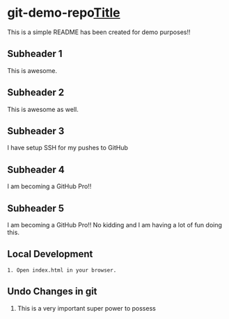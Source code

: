 # git-demo-repo[Title](README.md)
This is a simple README has been created for demo purposes!!

## Subheader 1
This is awesome.

## Subheader 2
This is awesome as well.

## Subheader 3
I have setup SSH for my pushes to GitHub

## Subheader 4
I am becoming a GitHub Pro!!

## Subheader 5
I am becoming a GitHub Pro!! No kidding and I am having a lot of fun doing this.

## Local Development
    1. Open index.html in your browser.

## Undo Changes in git
1. This is a very important super power to possess